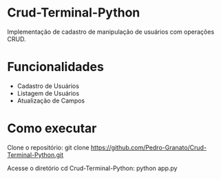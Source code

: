 # Crud-Terminal-Python
Implementação de cadastro de manipulação de usuários com operações CRUD.

# Funcionalidades
- Cadastro de Usuários
- Listagem de Usuários
- Atualização de Campos

# Como executar 
Clone o repositório: git clone https://github.com/Pedro-Granato/Crud-Terminal-Python.git

Acesse o diretório cd Crud-Terminal-Python:
python app.py
